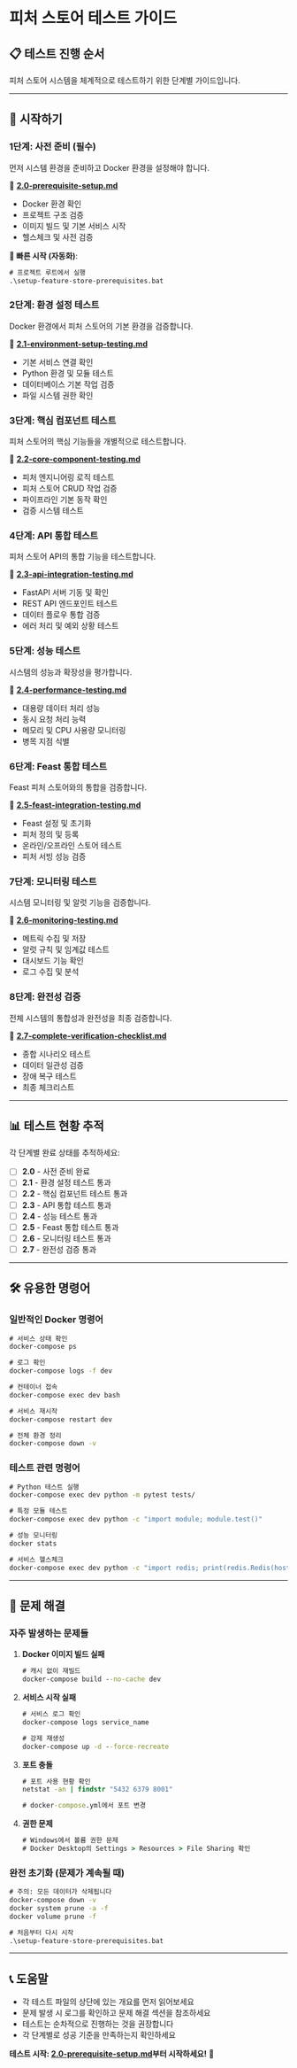 # 피처 스토어 테스트 가이드

## 📋 테스트 진행 순서

피처 스토어 시스템을 체계적으로 테스트하기 위한 단계별 가이드입니다.

---

## 🚀 시작하기

### 1단계: 사전 준비 (**필수**)
먼저 시스템 환경을 준비하고 Docker 환경을 설정해야 합니다.

📄 **[2.0-prerequisite-setup.md](./2.0-prerequisite-setup.md)**
- Docker 환경 확인
- 프로젝트 구조 검증
- 이미지 빌드 및 기본 서비스 시작
- 헬스체크 및 사전 검증

**🔧 빠른 시작 (자동화)**:
```cmd
# 프로젝트 루트에서 실행
.\setup-feature-store-prerequisites.bat
```

### 2단계: 환경 설정 테스트
Docker 환경에서 피처 스토어의 기본 환경을 검증합니다.

📄 **[2.1-environment-setup-testing.md](./2.1-environment-setup-testing.md)**
- 기본 서비스 연결 확인
- Python 환경 및 모듈 테스트
- 데이터베이스 기본 작업 검증
- 파일 시스템 권한 확인

### 3단계: 핵심 컴포넌트 테스트
피처 스토어의 핵심 기능들을 개별적으로 테스트합니다.

📄 **[2.2-core-component-testing.md](./2.2-core-component-testing.md)**
- 피처 엔지니어링 로직 테스트
- 피처 스토어 CRUD 작업 검증
- 파이프라인 기본 동작 확인
- 검증 시스템 테스트

### 4단계: API 통합 테스트
피처 스토어 API의 통합 기능을 테스트합니다.

📄 **[2.3-api-integration-testing.md](./2.3-api-integration-testing.md)**
- FastAPI 서버 기동 및 확인
- REST API 엔드포인트 테스트
- 데이터 플로우 통합 검증
- 에러 처리 및 예외 상황 테스트

### 5단계: 성능 테스트
시스템의 성능과 확장성을 평가합니다.

📄 **[2.4-performance-testing.md](./2.4-performance-testing.md)**
- 대용량 데이터 처리 성능
- 동시 요청 처리 능력
- 메모리 및 CPU 사용량 모니터링
- 병목 지점 식별

### 6단계: Feast 통합 테스트
Feast 피처 스토어와의 통합을 검증합니다.

📄 **[2.5-feast-integration-testing.md](./2.5-feast-integration-testing.md)**
- Feast 설정 및 초기화
- 피처 정의 및 등록
- 온라인/오프라인 스토어 테스트
- 피처 서빙 성능 검증

### 7단계: 모니터링 테스트
시스템 모니터링 및 알럿 기능을 검증합니다.

📄 **[2.6-monitoring-testing.md](./2.6-monitoring-testing.md)**
- 메트릭 수집 및 저장
- 알럿 규칙 및 임계값 테스트
- 대시보드 기능 확인
- 로그 수집 및 분석

### 8단계: 완전성 검증
전체 시스템의 통합성과 완전성을 최종 검증합니다.

📄 **[2.7-complete-verification-checklist.md](./2.7-complete-verification-checklist.md)**
- 종합 시나리오 테스트
- 데이터 일관성 검증
- 장애 복구 테스트
- 최종 체크리스트

---

## 📊 테스트 현황 추적

각 단계별 완료 상태를 추적하세요:

- [ ] **2.0** - 사전 준비 완료
- [ ] **2.1** - 환경 설정 테스트 통과
- [ ] **2.2** - 핵심 컴포넌트 테스트 통과  
- [ ] **2.3** - API 통합 테스트 통과
- [ ] **2.4** - 성능 테스트 통과
- [ ] **2.5** - Feast 통합 테스트 통과
- [ ] **2.6** - 모니터링 테스트 통과
- [ ] **2.7** - 완전성 검증 통과

---

## 🛠️ 유용한 명령어

### 일반적인 Docker 명령어
```cmd
# 서비스 상태 확인
docker-compose ps

# 로그 확인
docker-compose logs -f dev

# 컨테이너 접속
docker-compose exec dev bash

# 서비스 재시작
docker-compose restart dev

# 전체 환경 정리
docker-compose down -v
```

### 테스트 관련 명령어
```cmd
# Python 테스트 실행
docker-compose exec dev python -m pytest tests/

# 특정 모듈 테스트
docker-compose exec dev python -c "import module; module.test()"

# 성능 모니터링
docker stats

# 서비스 헬스체크
docker-compose exec dev python -c "import redis; print(redis.Redis(host='redis').ping())"
```

---

## 🔧 문제 해결

### 자주 발생하는 문제들

1. **Docker 이미지 빌드 실패**
   ```cmd
   # 캐시 없이 재빌드
   docker-compose build --no-cache dev
   ```

2. **서비스 시작 실패**
   ```cmd
   # 서비스 로그 확인
   docker-compose logs service_name
   
   # 강제 재생성
   docker-compose up -d --force-recreate
   ```

3. **포트 충돌**
   ```cmd
   # 포트 사용 현황 확인
   netstat -an | findstr "5432 6379 8001"
   
   # docker-compose.yml에서 포트 변경
   ```

4. **권한 문제**
   ```cmd
   # Windows에서 볼륨 권한 문제
   # Docker Desktop의 Settings > Resources > File Sharing 확인
   ```

### 완전 초기화 (문제가 계속될 때)
```cmd
# 주의: 모든 데이터가 삭제됩니다
docker-compose down -v
docker system prune -a -f
docker volume prune -f

# 처음부터 다시 시작
.\setup-feature-store-prerequisites.bat
```

---

## 📞 도움말

- 각 테스트 파일의 상단에 있는 개요를 먼저 읽어보세요
- 문제 발생 시 로그를 확인하고 문제 해결 섹션을 참조하세요
- 테스트는 순차적으로 진행하는 것을 권장합니다
- 각 단계별로 성공 기준을 만족하는지 확인하세요

**테스트 시작: [2.0-prerequisite-setup.md](./2.0-prerequisite-setup.md)부터 시작하세요!** 🚀
